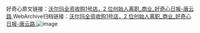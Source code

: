 好奇心原文链接：[沃尔玛全资收购1号店，2 位创始人离职_商业_好奇心日报-唐云路 ](https://www.qdaily.com/articles/12528.html)
WebArchive归档链接：[沃尔玛全资收购1号店，2 位创始人离职_商业_好奇心日报-唐云路 ](http://web.archive.org/web/20190623172745/https://www.qdaily.com/articles/12528.html)
![image](http://ww3.sinaimg.cn/large/007d5XDply1g3wjwzftxyj30u03kvhdt)